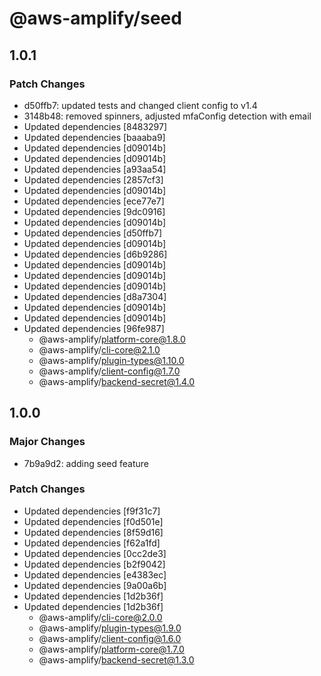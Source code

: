# @aws-amplify/seed

## 1.0.1

### Patch Changes

- d50ffb7: updated tests and changed client config to v1.4
- 3148b48: removed spinners, adjusted mfaConfig detection with email
- Updated dependencies [8483297]
- Updated dependencies [baaaba9]
- Updated dependencies [d09014b]
- Updated dependencies [d09014b]
- Updated dependencies [a93aa54]
- Updated dependencies [2857cf3]
- Updated dependencies [d09014b]
- Updated dependencies [ece77e7]
- Updated dependencies [9dc0916]
- Updated dependencies [d09014b]
- Updated dependencies [d50ffb7]
- Updated dependencies [d09014b]
- Updated dependencies [d6b9286]
- Updated dependencies [d09014b]
- Updated dependencies [d09014b]
- Updated dependencies [d09014b]
- Updated dependencies [d8a7304]
- Updated dependencies [d09014b]
- Updated dependencies [d09014b]
- Updated dependencies [96fe987]
  - @aws-amplify/platform-core@1.8.0
  - @aws-amplify/cli-core@2.1.0
  - @aws-amplify/plugin-types@1.10.0
  - @aws-amplify/client-config@1.7.0
  - @aws-amplify/backend-secret@1.4.0

## 1.0.0

### Major Changes

- 7b9a9d2: adding seed feature

### Patch Changes

- Updated dependencies [f9f31c7]
- Updated dependencies [f0d501e]
- Updated dependencies [8f59d16]
- Updated dependencies [f62a1fd]
- Updated dependencies [0cc2de3]
- Updated dependencies [b2f9042]
- Updated dependencies [e4383ec]
- Updated dependencies [9a00a6b]
- Updated dependencies [1d2b36f]
- Updated dependencies [1d2b36f]
  - @aws-amplify/cli-core@2.0.0
  - @aws-amplify/plugin-types@1.9.0
  - @aws-amplify/client-config@1.6.0
  - @aws-amplify/platform-core@1.7.0
  - @aws-amplify/backend-secret@1.3.0
